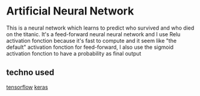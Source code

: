 
# Artificial Neural Network

This is a neural network which learns to predict who survived and who died on the titanic.
It's a feed-forward neural neural network and I use Relu activation fonction because it's fast to compute and it seem like "the default" activation fonction for feed-forward, I also use the sigmoid activation fonction to have a probability as final output

## techno used
[tensorflow](https://www.tensorflow.org/)
[keras](https://keras.io/)


